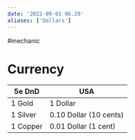 ```yaml
---
date: '2022-09-01 06.28'
aliases: ['Dollars']
---
```


#mechanic 
# Currency

| 5e DnD   | USA                    |
| -------- | ---------------------- |
| 1 Gold   | 1 Dollar               |
| 1 Silver | 0.10 Dollar (10 cents) |
| 1 Copper | 0.01 Dollar (1 cent)   |

